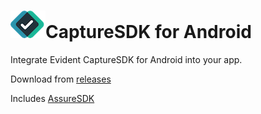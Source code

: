 # ![Evident logo](res/evident-logo_56x44.png)CaptureSDK for Android
Integrate Evident CaptureSDK for Android into your app.

Download from [releases](https://github.com/evidentidpublic/mobile-CaptureSDK-Android/releases)

Includes [AssureSDK](https://github.com/evidentidpublic/mobile-AssureSDK-Android/)

